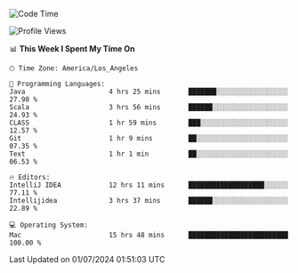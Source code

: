 <!--START_SECTION:waka-->
![Code Time](http://img.shields.io/badge/Code%20Time-1%2C083%20hrs%2017%20mins-blue)

![Profile Views](http://img.shields.io/badge/Profile%20Views-0-blue)

📊 **This Week I Spent My Time On** 

```text
🕑︎ Time Zone: America/Los_Angeles

💬 Programming Languages: 
Java                     4 hrs 25 mins       ███████░░░░░░░░░░░░░░░░░░   27.98 % 
Scala                    3 hrs 56 mins       ██████░░░░░░░░░░░░░░░░░░░   24.93 % 
CLASS                    1 hr 59 mins        ███░░░░░░░░░░░░░░░░░░░░░░   12.57 % 
Git                      1 hr 9 mins         ██░░░░░░░░░░░░░░░░░░░░░░░   07.35 % 
Text                     1 hr 1 min          ██░░░░░░░░░░░░░░░░░░░░░░░   06.53 % 

🔥 Editors: 
IntelliJ IDEA            12 hrs 11 mins      ███████████████████░░░░░░   77.11 % 
Intellijidea             3 hrs 37 mins       ██████░░░░░░░░░░░░░░░░░░░   22.89 % 

💻 Operating System: 
Mac                      15 hrs 48 mins      █████████████████████████   100.00 % 
```


 Last Updated on 01/07/2024 01:51:03 UTC
<!--END_SECTION:waka-->
